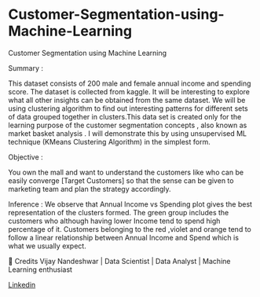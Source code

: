 # Customer-Segmentation-using-Machine-Learning
Customer Segmentation using Machine Learning


Summary :

This dataset consists of 200 male and female annual income and spending score. The dataset is collected from kaggle. It will be interesting to explore what all other insights can be obtained from the same dataset. We will be using clustering algorithm to find out interesting patterns for different sets of data grouped together in clusters.This data set is created only for the learning purpose of the customer segmentation concepts , also known as market basket analysis . I will demonstrate this by using unsupervised ML technique (KMeans Clustering Algorithm) in the simplest form.


Objective :

You own the mall and want to understand the customers like who can be easily converge [Target Customers] so that the sense can be given to marketing team and plan the strategy accordingly.


Inference :
We observe that Annual Income vs Spending plot gives the best representation of the clusters formed.
The green group includes the customers who although having lower Income tend to spend high percentage of it.
Customers belonging to the red ,violet and orange tend to follow a linear relationship between Annual Income and Spend which is what we usually expect.



📜 Credits
Vijay Nandeshwar | Data Scientist | Data Analyst | Machine Learning enthusiast

[Linkedin](https://www.linkedin.com/in/vijaynandeshwar)
